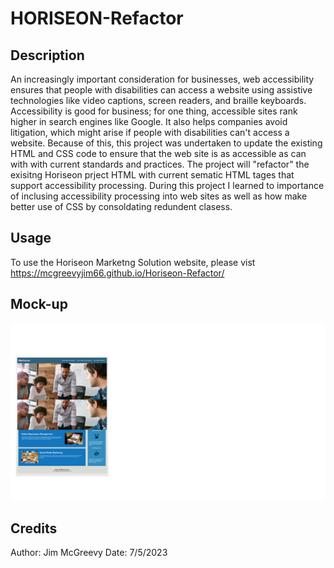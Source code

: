 # HORISEON-Refactor

## Description

An increasingly important consideration for businesses, web accessibility ensures that people with disabilities can access a website using assistive technologies like video captions, screen readers, and braille keyboards. Accessibility is good for business; for one thing, accessible sites rank higher in search engines like Google. It also helps companies avoid litigation, which might arise if people with disabilities can't access a website. Because of this, this project was undertaken to update the existing HTML and CSS code to ensure that the web site is as accessible as can with with current standards and practices. The project will "refactor" the exisitng Horiseon prject HTML with current sematic HTML tages that support accessibility processing. During this project I learned to importance of inclusing accessibility processing into web sites as well as how make better use of CSS by consoldating redundent clasess.


## Usage

To use the Horiseon Marketng Solution website, please vist <https://mcgreevyjim66.github.io/Horiseon-Refactor/>

## Mock-up


![The Horiseon webpage includes a navigation bar, a header image, and cards with text and images at the bottom of the page.](./assets/images/Horiseon%20Refactor%20Screen%20shot.png)


## Credits

Author: Jim McGreevy
Date:   7/5/2023


